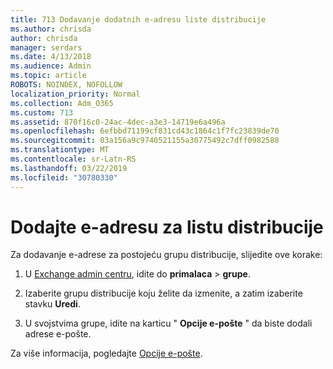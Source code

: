 ```yaml
---
title: 713 Dodavanje dodatnih e-adresu liste distribucije
ms.author: chrisda
author: chrisda
manager: serdars
ms.date: 4/13/2018
ms.audience: Admin
ms.topic: article
ROBOTS: NOINDEX, NOFOLLOW
localization_priority: Normal
ms.collection: Adm_O365
ms.custom: 713
ms.assetid: 870f16c0-24ac-4dec-a3e3-14719e6a496a
ms.openlocfilehash: 6efbbd71199cf831cd43c1864c1f7fc23839de70
ms.sourcegitcommit: 03a156a9c9740521155a30775492c7dff0982588
ms.translationtype: MT
ms.contentlocale: sr-Latn-RS
ms.lasthandoff: 03/22/2019
ms.locfileid: "30780330"
---
```

# <a name="add-an-email-address-for-a-distribution-group"></a>Dodajte e-adresu za listu distribucije

Za dodavanje e-adrese za postojeću grupu distribucije, slijedite ove korake:
  
1. U [Exchange admin centru](https://outlook.office365.com/ecp/), idite do **primalaca** \> **grupe**.
    
2. Izaberite grupu distribucije koju želite da izmenite, a zatim izaberite stavku **Uredi**.
    
3. U svojstvima grupe, idite na karticu " **Opcije e-pošte** " da biste dodali adrese e-pošte. 
    
Za više informacija, pogledajte [Opcije e-pošte](https://technet.microsoft.com/library/bb124513.aspx#emailoptions).
  

